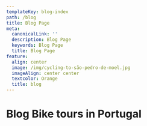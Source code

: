 ```yaml
---
templateKey: blog-index
path: /blog
title: Blog Page
meta:
  canonicalLink: ''
  description: Blog Page
  keywords: Blog Page
  title: Blog Page
feature:
  align: center
  image: /img/cycling-to-são-pedro-de-moel.jpg
  imageAlign: center center
  textcolor: Orange
  title: blog
---
```

# Blog Bike tours in Portugal
